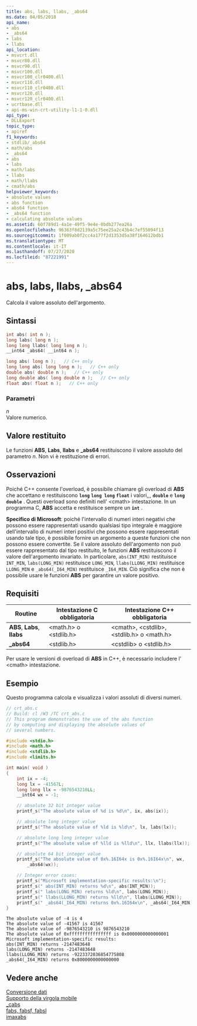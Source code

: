 ```yaml
---
title: abs, labs, llabs, _abs64
ms.date: 04/05/2018
api_name:
- abs
- _abs64
- labs
- llabs
api_location:
- msvcrt.dll
- msvcr80.dll
- msvcr90.dll
- msvcr100.dll
- msvcr100_clr0400.dll
- msvcr110.dll
- msvcr110_clr0400.dll
- msvcr120.dll
- msvcr120_clr0400.dll
- ucrtbase.dll
- api-ms-win-crt-utility-l1-1-0.dll
api_type:
- DLLExport
topic_type:
- apiref
f1_keywords:
- stdlib/_abs64
- math/abs
- _abs64
- abs
- labs
- math/labs
- llabs
- math/llabs
- cmath/abs
helpviewer_keywords:
- absolute values
- abs function
- abs64 function
- _abs64 function
- calculating absolute values
ms.assetid: 60f789d1-4a1e-49f5-9e4e-0bdb277ea26a
ms.openlocfilehash: 96363f8d2139a5c75ee25a2c43b4c7ef55094f13
ms.sourcegitcommit: 1f009ab0f2cc4a177f2d1353d5a38f164612bdb1
ms.translationtype: MT
ms.contentlocale: it-IT
ms.lasthandoff: 07/27/2020
ms.locfileid: "87221991"
---
```

# <a name="abs-labs-llabs-_abs64"></a>abs, labs, llabs, _abs64

Calcola il valore assoluto dell'argomento.

## <a name="syntax"></a>Sintassi

```C
int abs( int n );
long labs( long n );
long long llabs( long long n );
__int64 _abs64( __int64 n );
```

```cpp
long abs( long n );   // C++ only
long long abs( long long n );   // C++ only
double abs( double n );   // C++ only
long double abs( long double n );   // C++ only
float abs( float n );   // C++ only
```

### <a name="parameters"></a>Parametri

*n*<br/>
Valore numerico.

## <a name="return-value"></a>Valore restituito

Le funzioni **ABS**, **Labs**, **llabs** e **_abs64** restituiscono il valore assoluto del parametro *n*. Non vi è restituzione di errori.

## <a name="remarks"></a>Osservazioni

Poiché C++ consente l'overload, è possibile chiamare gli overload di **ABS** che accettano e restituiscono **`long`** **`long long`** **`float`** i valori,,, **`double`** e **`long double`** . Questi overload sono definiti nell' \<cmath> intestazione. In un programma C, **ABS** accetta e restituisce sempre un **`int`** .

**Specifico di Microsoft**: poiché l'intervallo di numeri interi negativi che possono essere rappresentati usando qualsiasi tipo integrale è maggiore dell'intervallo di numeri interi positivi che possono essere rappresentati usando tale tipo, è possibile fornire un argomento a queste funzioni che non possono essere convertite. Se il valore assoluto dell'argomento non può essere rappresentato dal tipo restituito, le funzioni **ABS** restituiscono il valore dell'argomento invariato. In particolare, `abs(INT_MIN)` restituisce `INT_MIN`, `labs(LONG_MIN)` restituisce `LONG_MIN`, `llabs(LLONG_MIN)` restituisce `LLONG_MIN` e `_abs64(_I64_MIN)` restituisce `_I64_MIN`. Ciò significa che non è possibile usare le funzioni **ABS** per garantire un valore positivo.

## <a name="requirements"></a>Requisiti

|Routine|Intestazione C obbligatoria|Intestazione C++ obbligatoria|
|-------------|-----------------------|---------------------------|
|**ABS**, **Labs**, **llabs**|\<math.h> o \<stdlib.h>|\<cmath>, \<cstdlib>, \<stdlib.h> o \<math.h>|
|**_abs64**|\<stdlib.h>|\<cstdlib> o \<stdlib.h>|

Per usare le versioni di overload di **ABS** in C++, è necessario includere l' \<cmath> intestazione.

## <a name="example"></a>Esempio

Questo programma calcola e visualizza i valori assoluti di diversi numeri.

```C
// crt_abs.c
// Build: cl /W3 /TC crt_abs.c
// This program demonstrates the use of the abs function
// by computing and displaying the absolute values of
// several numbers.

#include <stdio.h>
#include <math.h>
#include <stdlib.h>
#include <limits.h>

int main( void )
{
    int ix = -4;
    long lx = -41567L;
    long long llx = -9876543210LL;
    __int64 wx = -1;

    // absolute 32 bit integer value
    printf_s("The absolute value of %d is %d\n", ix, abs(ix));

    // absolute long integer value
    printf_s("The absolute value of %ld is %ld\n", lx, labs(lx));

    // absolute long long integer value
    printf_s("The absolute value of %lld is %lld\n", llx, llabs(llx));

    // absolute 64 bit integer value
    printf_s("The absolute value of 0x%.16I64x is 0x%.16I64x\n", wx,
        _abs64(wx));

    // Integer error cases:
    printf_s("Microsoft implementation-specific results:\n");
    printf_s(" abs(INT_MIN) returns %d\n", abs(INT_MIN));
    printf_s(" labs(LONG_MIN) returns %ld\n", labs(LONG_MIN));
    printf_s(" llabs(LLONG_MIN) returns %lld\n", llabs(LLONG_MIN));
    printf_s(" _abs64(_I64_MIN) returns 0x%.16I64x\n", _abs64(_I64_MIN));
}
```

```Output
The absolute value of -4 is 4
The absolute value of -41567 is 41567
The absolute value of -9876543210 is 9876543210
The absolute value of 0xffffffffffffffff is 0x0000000000000001
Microsoft implementation-specific results:
abs(INT_MIN) returns -2147483648
labs(LONG_MIN) returns -2147483648
llabs(LLONG_MIN) returns -9223372036854775808
_abs64(_I64_MIN) returns 0x8000000000000000
```

## <a name="see-also"></a>Vedere anche

[Conversione dati](../../c-runtime-library/data-conversion.md)<br/>
[Supporto della virgola mobile](../../c-runtime-library/floating-point-support.md)<br/>
[_cabs](cabs.md)<br/>
[fabs, fabsf, fabsl](fabs-fabsf-fabsl.md)<br/>
[imaxabs](imaxabs.md)
